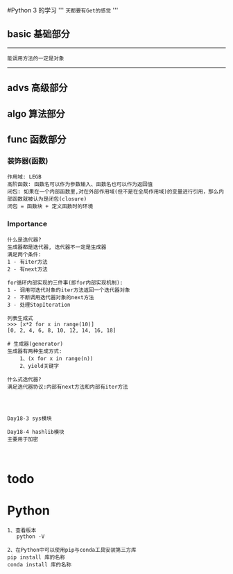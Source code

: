 #Python 3 的学习
'''
    `天都要有Get的感觉`
'''
## basic 基础部分
***
    能调用方法的一定是对象
***
## advs  高级部分
## algo  算法部分
## func  函数部分
### 装饰器(函数)
    作用域: LEGB
    高阶函数: 函数名可以作为参数输入、函数名也可以作为返回值
    闭包: 如果在一个内部函数里,对在外部作用域(但不是在全局作用域)的变量进行引用，那么内部函数就被认为是闭包(closure)
    闭包 = 函数块 + 定义函数时的环境

### Importance
```
什么是迭代器?
生成器都是迭代器, 迭代器不一定是生成器
满足两个条件: 
1 - 有iter方法
2 - 有next方法

for循环内部实现的三件事(即for内部实现机制):
1 - 调用可迭代对象的iter方法返回一个迭代器对象
2 - 不断调用迭代器对象的next方法
3 - 处理StopIteration

列表生成式
>>> [x*2 for x in range(10)]
[0, 2, 4, 6, 8, 10, 12, 14, 16, 18]

# 生成器(generator)
生成器有两种生成方式:
    1、(x for x in range(n))
    2、yield关键字
    
什么式迭代器?
满足迭代器协议:内部有next方法和内部有iter方法
    



Day18-3 sys模块

Day18-4 hashlib模块
主要用于加密



```
    
# todo
   
    
# Python
```text
1、查看版本
   python -V

2、在Python中可以使用pip与conda工具安装第三方库
pip install 库的名称
conda install 库的名称

```    
    
